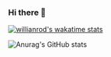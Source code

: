 ### Hi there 👋

<!--
**DevisCoelhoTenorio/DevisCoelhoTenorio** is a ✨ _special_ ✨ repository because its `README.md` (this file) appears on your GitHub profile.

Here are some ideas to get you started:

- 🔭 I’m currently working on ...
- 🌱 I’m currently learning ...
- 👯 I’m looking to collaborate on ...
- 🤔 I’m looking for help with ...
- 💬 Ask me about ...
- 📫 How to reach me: ...
- 😄 Pronouns: ...
- ⚡ Fun fact: ...
-->

[![willianrod's wakatime stats](https://github-readme-stats.vercel.app/api/wakatime?username=deviscoelhotenorio&theme=highcontrast)](https://github.com/anuraghazra/github-readme-stats) 

![Anurag's GitHub stats](https://github-readme-stats.vercel.app/api?username=DevisCoelhoTenorio&show_icons=true&theme=highcontrast) 

<!--
[![Top Langs](https://github-readme-stats.vercel.app/api/top-langs/?username=DevisCoelhoTenorio&layout=compact&theme=highcontrast)](https://github.com/anuraghazra/github-readme-stats) 
-->

